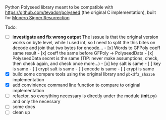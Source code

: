 Python Polyseed library meant to be compatible with https://github.com/tevador/polyseed (the original C implementation),
built for [Monero Signer Resurrection](https://github.com/DiosDelRayo/MoneroSigner)

Todo:
 - [ ] **investigate and fix wrong output**
       The isssue is that the original version works on byte level, while I used int, so
       I need to split the this bites on decode and join that two bytes for encode...
       - [x] Words to GFPoly coeff same result
       - [x] coeff the same before GFPoly -> PolyseedData
       - [x] PolyseedData secret is the same (TIP: never make assumptions, check, then check again, and check once more...)
       - [x] key salt is same
       - [ ] key is same
       - [ ] crypt salt is same
       - [ ] encode is same
       - [ ] crypt is same
 - [X] build some compare tools using the original library and `pbkdf2_sha256` implementation
 - [x] add convinience command line function to compare to original implementation
 - [ ] refactor, so everything necessary is directly under the module (__init__.py) and only the necessary
 - [ ] some docs
 - [ ] clean up
